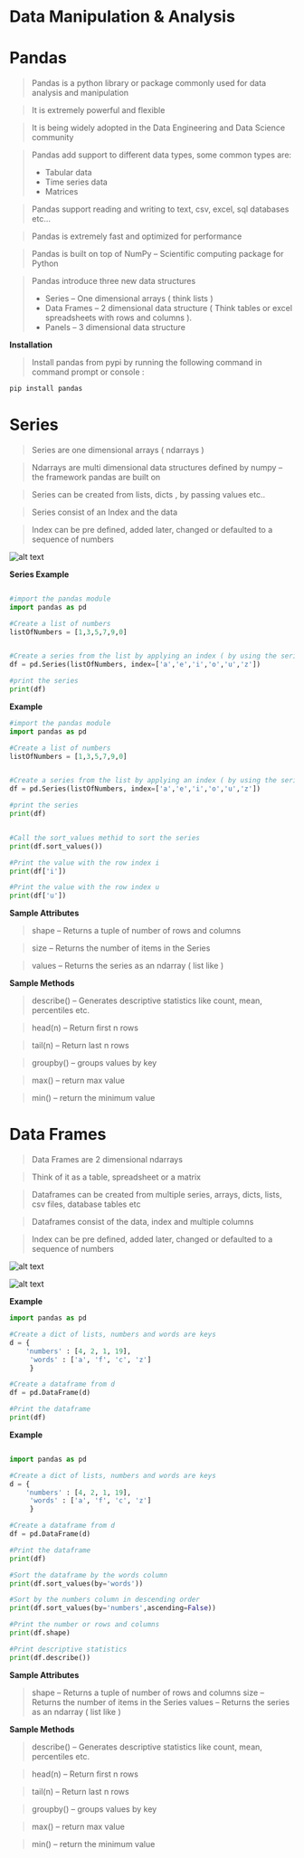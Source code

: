 # Data Manipulation & Analysis

# Pandas

> Pandas is a python library or package commonly used for data analysis and manipulation

> It is extremely powerful and flexible

> It is being widely adopted in the Data Engineering and Data Science community

> Pandas add support to different data types, some common types are:
> * Tabular data
> * Time series data
> * Matrices

> Pandas support reading and writing to text, csv, excel, sql databases etc…

> Pandas is extremely fast and optimized for performance

> Pandas is built on top of NumPy – Scientific computing package for Python

> Pandas introduce three new data structures
> * Series – One dimensional arrays ( think lists )
> * Data Frames – 2 dimensional data structure  ( Think tables or excel spreadsheets with rows and columns ).
> * Panels – 3 dimensional data structure

**Installation**

> Install pandas from pypi by running the following command in command prompt or console :

```python
pip install pandas

```

# Series

> Series are one dimensional arrays ( ndarrays )

> Ndarrays are multi dimensional data structures defined by numpy – the framework pandas are built on

> Series can be created from lists, dicts , by passing values etc..

> Series consist of an Index and the data

> Index can be pre defined, added later, changed or defaulted to a sequence of numbers

![alt text](https://github.com/soulzcore/iacc_python_2018/raw/master/week4/images/series.png "Pandas Series")


**Series Example**

```Python

#import the pandas module
import pandas as pd

#Create a list of numbers
listOfNumbers = [1,3,5,7,9,0]


#Create a series from the list by applying an index ( by using the series class from the module )
df = pd.Series(listOfNumbers, index=['a','e','i','o','u','z'])

#print the series
print(df)


```


**Example**

```Python
#import the pandas module
import pandas as pd

#Create a list of numbers
listOfNumbers = [1,3,5,7,9,0]


#Create a series from the list by applying an index ( by using the series class from the module )
df = pd.Series(listOfNumbers, index=['a','e','i','o','u','z'])

#print the series
print(df)


#Call the sort_values methid to sort the series
print(df.sort_values())

#Print the value with the row index i
print(df['i'])

#Print the value with the row index u
print(df['u'])


```


**Sample Attributes**

> shape – Returns a tuple of number of rows and columns

> size – Returns the number of items in the Series

> values – Returns the series as an ndarray ( list like )



**Sample Methods**

> describe() – Generates descriptive statistics like count, mean, percentiles etc.

> head(n) – Return first n rows

> tail(n) – Return last n rows

> groupby() – groups values by key

> max() – return max value

> min() – return the minimum value



# Data Frames


> Data Frames are 2 dimensional ndarrays

> Think of it as a table, spreadsheet or a matrix

> Dataframes can be created from multiple series, arrays, dicts, lists, csv files, database tables etc

> Dataframes consist of the data, index and multiple columns

> Index can be pre defined, added later, changed or defaulted to a sequence of numbers



![alt text](https://github.com/soulzcore/iacc_python_2018/raw/master/week4/images/dataframes.png "Dataframes")


![alt text](https://github.com/soulzcore/iacc_python_2018/raw/master/week4/images/dataframes1.png "Dataframes")






**Example**

```python
import pandas as pd

#Create a dict of lists, numbers and words are keys
d = {
    'numbers' : [4, 2, 1, 19],
     'words' : ['a', 'f', 'c', 'z']
     }

#Create a dataframe from d
df = pd.DataFrame(d)

#Print the dataframe
print(df)

```


**Example**
```Python

import pandas as pd

#Create a dict of lists, numbers and words are keys
d = {
    'numbers' : [4, 2, 1, 19],
     'words' : ['a', 'f', 'c', 'z']
     }

#Create a dataframe from d
df = pd.DataFrame(d)

#Print the dataframe
print(df)

#Sort the dataframe by the words column
print(df.sort_values(by='words'))

#Sort by the numbers column in descending order
print(df.sort_values(by='numbers',ascending=False))

#Print the number or rows and columns
print(df.shape)

#Print descriptive statistics
print(df.describe())

```


**Sample Attributes**

> shape – Returns a tuple of number of rows and columns
> size – Returns the number of items in the Series
> values – Returns the series as an ndarray ( list like )


**Sample Methods**

> describe() – Generates descriptive statistics like count, mean, percentiles etc.

> head(n) – Return first n rows

> tail(n) – Return last n rows

> groupby() – groups values by key

> max() – return max value

> min() – return the minimum value
